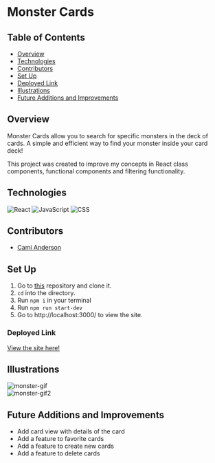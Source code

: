 # Monster Cards

## Table of Contents
  - [Overview](#overview)
  - [Technologies](#technologies)
  - [Contributors](#contributors)
  - [Set Up](#set-up)
  - [Deployed Link](#deployed-link)
  - [Illustrations](#illustrations)
  - [Future Additions and Improvements](#future-additions-and-improvements)


## Overview

Monster Cards allow you to search for specific monsters in the deck of cards. A simple and efficient way to find your monster inside your card deck!

This project was created to improve my concepts in React class components, functional components and filtering functionality.

## Technologies

![React](https://img.shields.io/badge/react-%2320232a.svg?style=for-the-badge&logo=react&logoColor=%2361DAFB)
![JavaScript](https://img.shields.io/badge/JavaScript-323330?style=for-the-badge&logo=javascript&logoColor=F7DF1E)
![CSS](https://img.shields.io/badge/CSS3-1572B6?style=for-the-badge&logo=css3&logoColor=white)


## Contributors

- [Cami Anderson](https://github.com/camianderson)


## Set Up

1. Go to [this](https://github.com/camianderson/monster-cards) repository and clone it. 
2. `cd` into the directory.
3. Run `npm i` in your terminal
4. Run `npm run start-dev`
6. Go to http://localhost:3000/ to view the site.

### Deployed Link
[View the site here!](https://monsters-card.herokuapp.com/)

## Illustrations
![monster-gif](https://media.giphy.com/media/ZJBykMyzJyOXR6PvHx/giphy.gif)<br>
![monster-gif2](https://media.giphy.com/media/ojhQeHT3CGTmVnENF9/giphy.gif)



## Future Additions and Improvements

- Add card view with details of the card
- Add a feature to favorite cards
- Add a feature to create new cards
- Add a feature to delete cards
